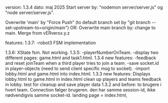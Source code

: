 version: 1.3.4
dato: maj 2025
Start server by: "nodemon server/server.js" og "node server/server.js".

Overwrite 'main' by "Force Push" (to default branch set by "git branch --set-upstream-to=origin/main") 
OR:
Overwrite main branch by: change to main. Merge from vERversx.y.z

features: 
1.3.7:
    -robot3 FSM implementation

1.3.6: 
    XState fsm. Not working.
1.3.5:
    -playerNumberOnTeam.
    -display two different pages: game.html and task1.html. 
1.3.4 new features:
    -feedback and reset joinTeam when a third player tries to join a team.
    -save socket.id in player-objects (need to send client specific msg to socket).
    -import lobby.html and game.html into index.html.
1.3.3 new features:
    Displays lobby.html to game.html in index.html
    clean up players and teams
    feedback in lobby.
    test for cleanup and save player data
1.3.2 and before:
    to brugere i hvert team. 
    Connection følger brugeren. den har samme session-id, ikke nødvendigvis samme socket-id.
    landing page = index.html, 


    